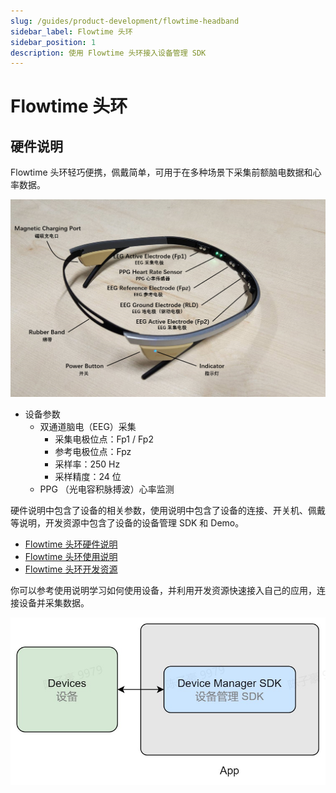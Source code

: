 ```yaml
---
slug: /guides/product-development/flowtime-headband
sidebar_label: Flowtime 头环
sidebar_position: 1
description: 使用 Flowtime 头环接入设备管理 SDK
---
```


# Flowtime 头环

## 硬件说明

Flowtime 头环轻巧便携，佩戴简单，可用于在多种场景下采集前额脑电数据和心率数据。

![Flowtime 头环](./image/flowtime-headband.png)

- 设备参数
  - 双通道脑电（EEG）采集
    - 采集电极位点：Fp1 / Fp2
    - 参考电极位点：Fpz
    - 采样率：250 Hz
    - 采样精度：24 位
  - PPG （光电容积脉搏波）心率监测

硬件说明中包含了设备的相关参数，使用说明中包含了设备的连接、开关机、佩戴等说明，开发资源中包含了设备的设备管理 SDK 和 Demo。

- [Flowtime 头环硬件说明](./链接到设备-Flowtime头环硬件说明)
- [Flowtime 头环使用说明](./链接到设备-Flowtime头环使用说明)
- [Flowtime 头环开发资源](./链接到设备-Flowtime头环开发资源)

你可以参考使用说明学习如何使用设备，并利用开发资源快速接入自己的应用，连接设备并采集数据。

![接入设备管理 SDK](./image/integrate-device-manager-sdk.jpg)